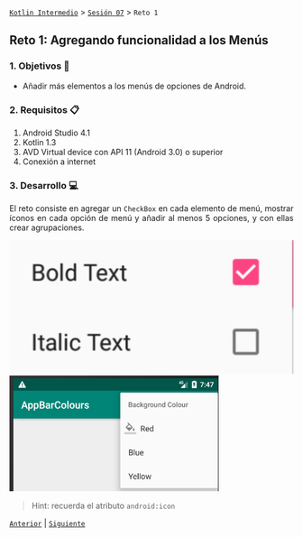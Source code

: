 
[`Kotlin Intermedio`](../../Readme.md) > [`Sesión 07`](../Readme.md) > `Reto 1`


## Reto 1: Agregando funcionalidad a los Menús

<div style="text-align: justify;">

### 1. Objetivos :dart:

- Añadir más elementos a los menús de opciones de Android.

### 2. Requisitos :clipboard:

1. Android Studio 4.1
2. Kotlin 1.3
3. AVD Virtual device con API 11 (Android 3.0) o superior
4. Conexión a internet

### 3. Desarrollo :computer:

El reto consiste en agregar un `CheckBox` en cada elemento de menú, mostrar íconos en cada opción de menú y añadir al menos 5 opciones, y con ellas crear agrupaciones.

![Elemento de Menu](./images/1.png)
![Elemento de Menu](./images/2.png)

> Hint: 
> recuerda el atributo `android:icon`



<!-- <details><summary>Solución</summary>

Se puede ver la solución en el siguiente [enlace](./options_menu/MenusApp)
</details> -->


[`Anterior`](../Ejemplo-01/Readme.md) | [`Siguiente`](../Ejemplo-02/Readme.md)




</div>
